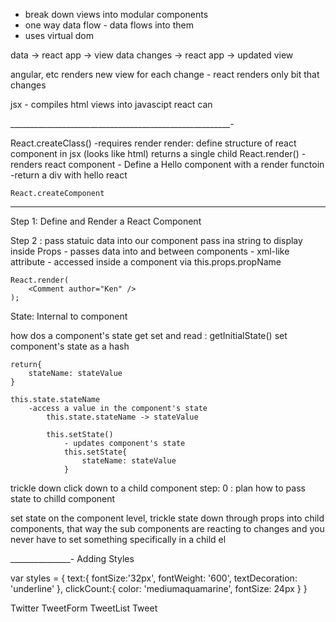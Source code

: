  - break down views into modular components
 - one way data flow - data flows into them
 - uses virtual dom

 data -> react app -> view
 data changes -> react app -> updated view

 angular, etc renders new view for each change - react renders only bit that changes

 jsx - compiles html views into javascipt react can 

 _______________________________________________________-

 React.createClass()
 	-requires render
 		render:
 			define structure of react component in jsx (looks like html)
 			returns a single child
 React.render()
 	- renders react component
 	- Define a Hello component with a render functoin
 	-return a div with hello react

 	React.createComponent
________________________________________________

Step 1: Define and Render a React Component


Step 2 : pass statuic data into our component
pass ina string to display inside 
Props - passes data into and between components
	- xml-like attribute
	- accessed inside a component via this.props.propName


	React.render(
		<Comment author="Ken" />
	);

State: Internal to component

how dos a component's state get set and read
: getInitialState()
	set component's state as a hash

	return{
		stateName: stateValue
	}

	this.state.stateName
		-access a value in the component's state
			this.state.stateName -> stateValue

			this.setState()
				- updates component's state
				this.setState{
					stateName: stateValue
				}

trickle down click down to a child component
	step: 0 :  plan how to pass state to chilld component

set state on the component level, trickle state down through props into child components,
that way the sub components are reacting to changes and you never have to set something specifically in a child el

_______________-
Adding Styles

var styles = {
	text:{
		fontSize:'32px',
		fontWeight: '600',
		textDecoration: 'underline'
	},
	clickCount:{
		color: 'mediumaquamarine',
		fontSize: 24px
	}
}

Twitter
TweetForm
TweetList
Tweet


